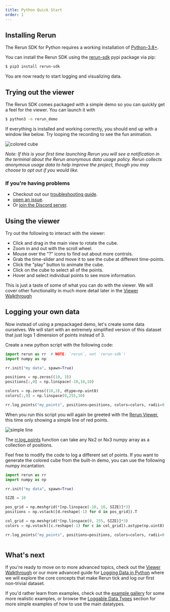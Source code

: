 ```yaml
---
title: Python Quick Start
order: 1
---
```


## Installing Rerun

The Rerun SDK for Python requires a working installation of [Python-3.8+](https://www.python.org/).

You can install the Rerun SDK using the [rerun-sdk](https://pypi.org/project/rerun-sdk/) pypi package via pip:
```bash
$ pip3 install rerun-sdk
```

You are now ready to start logging and visualizing data.

## Trying out the viewer

The Rerun SDK comes packaged with a simple demo so you can quickly get a feel for the viewer. You can launch it with
```bash
$ python3 -m rerun_demo
```

If everything is installed and working correctly, you should end up with a window like below.
Try looping the recording to see the fun animation.

<picture>
  <source media="(max-width: 480px)" srcset="https://static.rerun.io/6e767ee4d13d9f4ccb887750302ea3934678672f_quickstart0_cube_480w.png">
  <source media="(max-width: 768px)" srcset="https://static.rerun.io/4544950fee5574bbd0fdbd511c2fbbdcf2ca99c9_quickstart0_cube_768w.png">
  <source media="(max-width: 1024px)" srcset="https://static.rerun.io/f1ae7def70ced930795b09a8d84973c3f3859ec4_quickstart0_cube_1024w.png">
  <source media="(max-width: 1200px)" srcset="https://static.rerun.io/14181fab1e3fde320e84727c3804cbc5259b4b93_quickstart0_cube_1200w.png">
  <img src="https://static.rerun.io/770ffcd66ebc020bb0ff00ec123e19f1fcb0a3a4_quickstart0_cube_full.png" alt="colored cube">
</picture>


*Note: If this is your first time launching Rerun you will see a notification in the terminal about the Rerun anonymous
data usage policy. Rerun collects anonymous usage data to help improve the project, though you may choose to opt out if you
would like.*

### If you're having problems
 * Checkout out our [troubleshooting guide](troubleshooting.md).
 * [open an issue](https://github.com/rerun-io/rerun/issues/new/choose).
 * Or [join the Discord server](https://discord.gg/PXtCgFBSmH).

## Using the viewer
Try out the following to interact with the viewer:
 * Click and drag in the main view to rotate the cube.
 * Zoom in and out with the scroll wheel.
 * Mouse over the "?" icons to find out about more controls.
 * Grab the time-slider and move it to see the cube at different time-points.
 * Click the "play" button to animate the cube.
 * Click on the cube to select all of the points.
 * Hover and select individual points to see more information.

This is just a taste of some of what you can do with the viewer. We will cover other functionality in much
more detail later in the [Viewer Walkthrough](viewer-walkthrough.md)

## Logging your own data
Now instead of using a prepackaged demo, let's create some data ourselves. We will start with an
extremely simplified version of this dataset that just logs 1 dimension of points instead of 3.

Create a new python script with the following code:
```python
import rerun as rr  # NOTE: `rerun`, not `rerun-sdk`!
import numpy as np

rr.init("my data", spawn=True)

positions = np.zeros((10, 3))
positions[:,0] = np.linspace(-10,10,10)

colors = np.zeros((10,3), dtype=np.uint8)
colors[:,0] = np.linspace(0,255,10)

rr.log_points("my_points", positions=positions, colors=colors, radii=0.5)
```

When you run this script you will again be greeted with the [Rerun Viewer](../reference/viewer/overview.md), this time
only showing a simple line of red points.

<picture>
  <source media="(max-width: 480px)" srcset="https://static.rerun.io/a4633eac537a4383a62db88d54c8b9e7260fdd95_quickstart1_line_480w.png">
  <source media="(max-width: 768px)" srcset="https://static.rerun.io/5950b31e3698641b79803cbe61d5160502537bff_quickstart1_line_768w.png">
  <source media="(max-width: 1024px)" srcset="https://static.rerun.io/e274fd2baa46d89365e2e31ee6a2158e00c4ca07_quickstart1_line_1024w.png">
  <source media="(max-width: 1200px)" srcset="https://static.rerun.io/3d0915cfdc86b25ed486693f80f65076e43d57fa_quickstart1_line_1200w.png">
  <img src="https://static.rerun.io/37d42194bc99cbb805e3ca53eba11c2896616893_quickstart1_line_full.png" alt="simple line">
</picture>


The [rr.log_points](https://ref.rerun.io/docs/python/latest/common/spatial_primitives/#rerun.log_points) function can
take any Nx2 or Nx3 numpy array as a collection of positions.

Feel free to modify the code to log a different set of points. If you want to generate the colored cube from the
built-in demo, you can use the following numpy incantation.
```python
import rerun as rr
import numpy as np

rr.init("my data", spawn=True)

SIZE = 10

pos_grid = np.meshgrid(*[np.linspace(-10, 10, SIZE)]*3)
positions = np.vstack([d.reshape(-1) for d in pos_grid]).T

col_grid = np.meshgrid(*[np.linspace(0, 255, SIZE)]*3)
colors = np.vstack([c.reshape(-1) for c in col_grid]).astype(np.uint8).T

rr.log_points("my_points", positions=positions, colors=colors, radii=0.5)
```

<picture>
  <source media="(max-width: 480px)" srcset="https://static.rerun.io/a624fdd8cd99414f12bb9e05b27d52720a48bd10_quickstart2_simple_cube_480w.png">
  <source media="(max-width: 768px)" srcset="https://static.rerun.io/eee0373668bb90fd6b66c3687012833a136dc969_quickstart2_simple_cube_768w.png">
  <source media="(max-width: 1024px)" srcset="https://static.rerun.io/81da909eb3e44058ac6c67071e2b57490ba6e0ed_quickstart2_simple_cube_1024w.png">
  <source media="(max-width: 1200px)" srcset="https://static.rerun.io/6eb065269db26ff92292c0d4360cd5affc197410_quickstart2_simple_cube_1200w.png">
  <img src="https://static.rerun.io/56b44aef7d6875c222219dcff2bc3a3d470c8891_quickstart2_simple_cube_full.png" alt="">
</picture>

## What's next

If you're ready to move on to more advanced topics, check out the [Viewer Walkthrough](viewer-walkthrough.md) or our
more advanced guide for [Logging Data in Python](logging-python.md) where we will explore the core concepts that make
Rerun tick and log our first non-trivial dataset.

If you'd rather learn from examples, check out the [example gallery](/examples) for some more realistic examples, or browse the [Loggable Data Types](reference/data_types) section for more simple examples of how to use the main datatypes.
